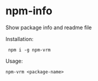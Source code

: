 # npm-info
Show package info and readme file

Installation:
```shell
 npm i -g npm-vrm
```

Usage:
```shell
npm-vrm <package-name>
```
